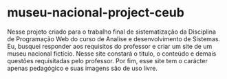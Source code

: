 # museu-nacional-project-ceub
Nesse projeto criado para o trabalho final de sistematização da Disciplina de Programação Web do curso de Analise e desenvolvimento de Sistemas. Eu, busquei responder aos requisitos do professor e criar um site de um museu nacional fictício.  Nesse site constará o titulo, o conteúdo e demais questões requisitadas pelo professor.  Por fim, esse site tem o carácter apenas pedagógico e suas imagens são de uso livre.  
